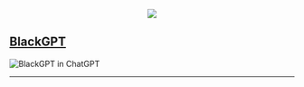 <p align="center">
  <img src="https://gist.github.com/user-attachments/assets/f8c1a975-c75f-4197-ad6d-f10b3574e5a0" />
</p>

## [BlackGPT]

![BlackGPT in ChatGPT](https://gist.github.com/user-attachments/assets/f568d7f0-db91-407b-81f1-aec6d4836af3)

---
[BlackGPT]: https://chatgpt.com/g/g-68b9303383588191928d212af0971c9a-blackgpt
